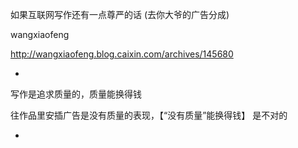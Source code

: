 
如果互联网写作还有一点尊严的话 (去你大爷的广告分成)

wangxiaofeng

http://wangxiaofeng.blog.caixin.com/archives/145680


-

写作是追求质量的，质量能换得钱

往作品里安插广告是没有质量的表现，【“没有质量”能换得钱】 是不对的

-
